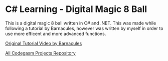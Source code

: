 # C# Learning - Digital Magic 8 Ball
This is a digital magic 8 ball written in C# and .NET.
This was made while following a tutorial by Barnacules,
however was written by myself in order to use more efficent
and more advanced functions.

[Original Tutorial Video by Barnacules](https://www.youtube.com/watch?v=DYF5jaoovhY)

[All Codegasm Projects Repository](https://github.com/Barnacules/Codegasm)